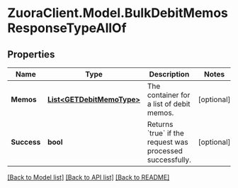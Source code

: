 # ZuoraClient.Model.BulkDebitMemosResponseTypeAllOf

## Properties

Name | Type | Description | Notes
------------ | ------------- | ------------- | -------------
**Memos** | [**List&lt;GETDebitMemoType&gt;**](GETDebitMemoType.md) | The container for a list of debit memos.  | [optional] 
**Success** | **bool** | Returns &#x60;true&#x60; if the request was processed successfully. | [optional] 

[[Back to Model list]](../README.md#documentation-for-models) [[Back to API list]](../README.md#documentation-for-api-endpoints) [[Back to README]](../README.md)

